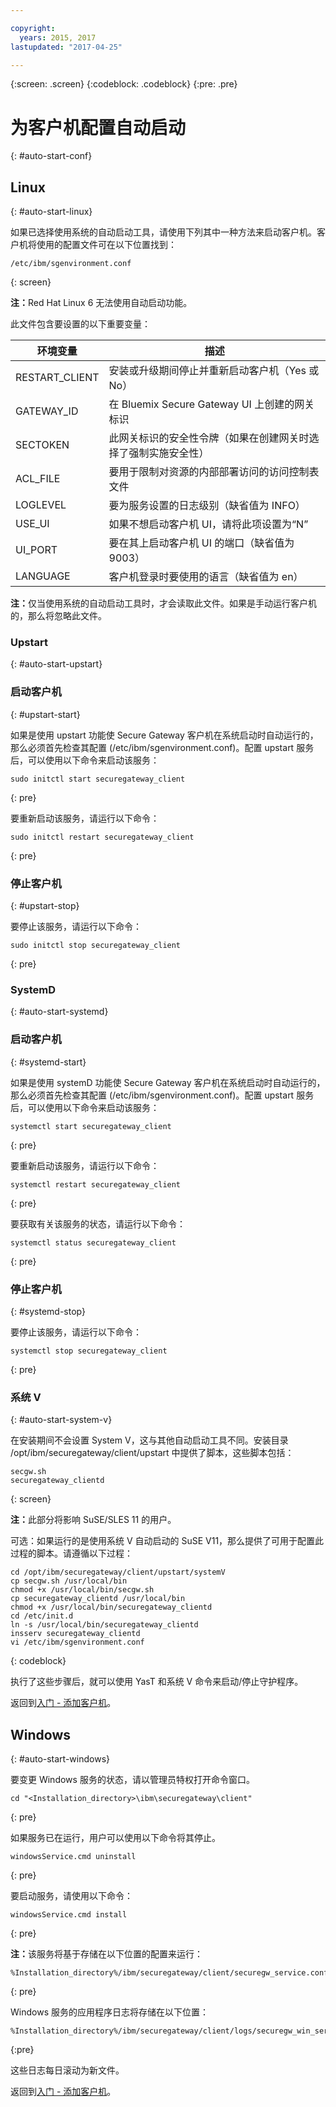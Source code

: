 ```yaml
---

copyright:
  years: 2015, 2017
lastupdated: "2017-04-25"

---
```

{:screen: .screen}
{:codeblock: .codeblock}
{:pre: .pre}

# 为客户机配置自动启动
{: #auto-start-conf}

## Linux
{: #auto-start-linux}

如果已选择使用系统的自动启动工具，请使用下列其中一种方法来启动客户机。客户机将使用的配置文件可在以下位置找到：

```
/etc/ibm/sgenvironment.conf
```
{: screen}

<b>注：</b>Red Hat Linux 6 无法使用自动启动功能。

此文件包含要设置的以下重要变量：

|环境变量|描述|
| ------------- | ----------- |
|RESTART_CLIENT|安装或升级期间停止并重新启动客户机（Yes 或 No）|
|GATEWAY_ID|在 Bluemix Secure Gateway UI 上创建的网关标识|
|SECTOKEN|此网关标识的安全性令牌（如果在创建网关时选择了强制实施安全性）|
|ACL_FILE|要用于限制对资源的内部部署访问的访问控制表文件|
|LOGLEVEL|要为服务设置的日志级别（缺省值为 INFO）|
|USE_UI|如果不想启动客户机 UI，请将此项设置为“N”|
|UI_PORT|要在其上启动客户机 UI 的端口（缺省值为 9003）|
|LANGUAGE|客户机登录时要使用的语言（缺省值为 en）|

<b>注：</b>仅当使用系统的自动启动工具时，才会读取此文件。如果是手动运行客户机的，那么将忽略此文件。

### Upstart
{: #auto-start-upstart}

### 启动客户机
{: #upstart-start}

如果是使用 upstart 功能使 Secure Gateway 客户机在系统启动时自动运行的，那么必须首先检查其配置 (/etc/ibm/sgenvironment.conf)。配置 upstart 服务后，可以使用以下命令来启动该服务：

```
sudo initctl start securegateway_client
```
{: pre}

要重新启动该服务，请运行以下命令：

```
sudo initctl restart securegateway_client
```
{: pre}

### 停止客户机
{: #upstart-stop}

要停止该服务，请运行以下命令：

```
sudo initctl stop securegateway_client
```
{: pre}

### SystemD
{: #auto-start-systemd}


### 启动客户机
{: #systemd-start}

如果是使用 systemD 功能使 Secure Gateway 客户机在系统启动时自动运行的，那么必须首先检查其配置 (/etc/ibm/sgenvironment.conf)。配置 upstart 服务后，可以使用以下命令来启动该服务：

```
systemctl start securegateway_client
```
{: pre}

要重新启动该服务，请运行以下命令：

```
systemctl restart securegateway_client
```
{: pre}

要获取有关该服务的状态，请运行以下命令：

```
systemctl status securegateway_client
```
{: pre}

### 停止客户机
{: #systemd-stop}

要停止该服务，请运行以下命令：

```
systemctl stop securegateway_client
```
{: pre}

### 系统 V
{: #auto-start-system-v}

在安装期间不会设置 System V，这与其他自动启动工具不同。安装目录 /opt/ibm/securegateway/client/upstart 中提供了脚本，这些脚本包括：

```
secgw.sh
securegateway_clientd
```
{: screen}

<b>注：</b>此部分将影响 SuSE/SLES 11 的用户。

可选：如果运行的是使用系统 V 自动启动的 SuSE V11，那么提供了可用于配置此过程的脚本。请遵循以下过程：

```
cd /opt/ibm/securegateway/client/upstart/systemV
cp secgw.sh /usr/local/bin
chmod +x /usr/local/bin/secgw.sh
cp securegateway_clientd /usr/local/bin
chmod +x /usr/local/bin/securegateway_clientd
cd /etc/init.d
ln -s /usr/local/bin/securegateway_clientd
insserv securegateway_clientd
vi /etc/ibm/sgenvironment.conf
```
{: codeblock}

执行了这些步骤后，就可以使用 YasT 和系统 V 命令来启动/停止守护程序。

返回到[入门 - 添加客户机](/docs/services/SecureGateway?topic=securegateway-add-client)。

## Windows
{: #auto-start-windows}

要变更 Windows 服务的状态，请以管理员特权打开命令窗口。

```
cd "<Installation_directory>\ibm\securegateway\client"
```
{: pre}

如果服务已在运行，用户可以使用以下命令将其停止。

```
windowsService.cmd uninstall
```
{: pre}

要启动服务，请使用以下命令：

```
windowsService.cmd install
```
{: pre}

<b>注：</b>该服务将基于存储在以下位置的配置来运行：

```
%Installation_directory%/ibm/securegateway/client/securegw_service.config
```
{: pre}

Windows 服务的应用程序日志将存储在以下位置：

```
%Installation_directory%/ibm/securegateway/client/logs/securegw_win_service.log
```
{:pre}

 这些日志每日滚动为新文件。

返回到[入门 - 添加客户机](/docs/services/SecureGateway?topic=securegateway-add-client)。
